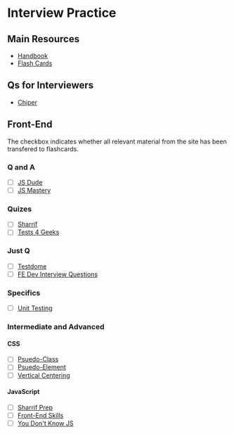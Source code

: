 # Interview Practice

## Main Resources
* [Handbook](https://frontendmasters.com/books/front-end-handbook/2017/practice/interview-q.html)
* [Flash Cards](https://codecode.ninja/cards)

## Qs for Interviewers
* [Chiper](https://github.com/ChiperSoft/InterviewThis)

## Front-End

The checkbox indicates whether all relevant material from the site has been transfered to flashcards.

### Q and A
- [ ] [JS Dude](http://thatjsdude.com/interview)
- [ ] [JS Mastery](https://medium.com/javascript-scene/10-interview-questions-every-javascript-developer-should-know-6fa6bdf5ad95)

### Quizes
- [ ] [Sharrif](http://davidshariff.com/quiz/)
- [ ] [Tests 4 Geeks](https://tests4geeks.com/html-css-javascript/?utm_campaign=quora&utm_content=what-types-of-questions-are-asked-in-front-end-developer-interviews&utm_medium=referral&utm_source=quora.com)

### Just Q
- [ ] [Testdome](https://www.testdome.com/for-developers)
- [ ] [FE Dev Interview Questions](http://h5bp.github.io/Front-end-Developer-Interview-Questions/)

### Specifics
- [ ] [Unit Testing](https://stackoverflow.com/questions/61400/what-makes-a-good-unit-test)

### Intermediate and Advanced

#### CSS
- [ ] [Psuedo-Class](https://www.smashingmagazine.com/2011/03/how-to-use-css3-pseudo-classes/)
- [ ] [Psuedo-Element](http://nicolasgallagher.com/an-introduction-to-css-pseudo-element-hacks/)
- [ ] [Vertical Centering](http://vanseodesign.com/css/vertical-centering/)

#### JavaScript
- [ ] [Sharrif Prep](http://davidshariff.com/blog/preparing-for-a-front-end-web-development-interview-in-2017/)
- [ ] [Front-End Skills](https://medium.freecodecamp.org/cracking-the-front-end-interview-9a34cd46237)
- [ ] [You Don't Know JS](https://github.com/getify/You-Dont-Know-JS)
